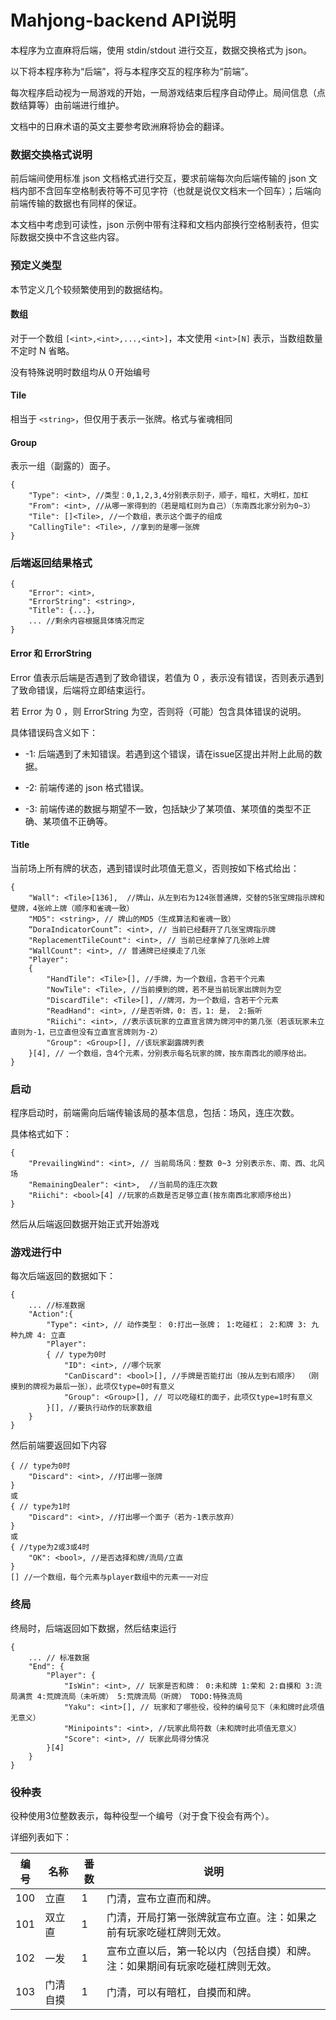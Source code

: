 # Mahjong-backend API说明

本程序为立直麻将后端，使用 stdin/stdout 进行交互，数据交换格式为 json。

以下将本程序称为“后端”，将与本程序交互的程序称为“前端”。

每次程序启动视为一局游戏的开始，一局游戏结束后程序自动停止。局间信息（点数结算等）由前端进行维护。

文档中的日麻术语的英文主要参考欧洲麻将协会的翻译。

### 数据交换格式说明

前后端间使用标准 json 文档格式进行交互，要求前端每次向后端传输的 json 文档内部不含回车空格制表符等不可见字符（也就是说仅文档末一个回车）；后端向前端传输的数据也有同样的保证。

本文档中考虑到可读性，json 示例中带有注释和文档内部换行空格制表符，但实际数据交换中不含这些内容。

### 预定义类型

本节定义几个较频繁使用到的数据结构。

#### 数组

对于一个数组 ``[<int>,<int>,...,<int>]``，本文使用 ``<int>[N]`` 表示，当数组数量不定时 N 省略。

没有特殊说明时数组均从０开始编号

#### Tile

相当于 ``<string>``，但仅用于表示一张牌。格式与雀魂相同

#### Group

表示一组（副露的）面子。

```plain
{
    "Type": <int>, //类型：0,1,2,3,4分别表示刻子，顺子，暗杠，大明杠，加杠
    "From": <int>, //从哪一家得到的（若是暗杠则为自己）（东南西北家分别为0~3）
    "Tile": []<Tile>, //一个数组，表示这个面子的组成
    "CallingTile": <Tile>, //拿到的是哪一张牌
}
```



### 后端返回结果格式

```plain
{
    "Error": <int>,
    "ErrorString": <string>,
    "Title": {...},
    ... //剩余内容根据具体情况而定
}
```

#### Error 和 ErrorString

Error 值表示后端是否遇到了致命错误，若值为 0 ，表示没有错误，否则表示遇到了致命错误，后端将立即结束运行。

若 Error 为 0 ，则 ErrorString 为空，否则将（可能）包含具体错误的说明。

具体错误码含义如下：

* -1: 后端遇到了未知错误。若遇到这个错误，请在issue区提出并附上此局的数据。

* -2: 前端传递的 json 格式错误。

* -3: 前端传递的数据与期望不一致，包括缺少了某项值、某项值的类型不正确、某项值不正确等。

#### Title

当前场上所有牌的状态，遇到错误时此项值无意义，否则按如下格式给出：
```plain
{
	"Wall": <Tile>[136],  //牌山，从左到右为124张普通牌，交替的5张宝牌指示牌和壁牌，4张岭上牌（顺序和雀魂一致）
	"MD5": <string>, // 牌山的MD5（生成算法和雀魂一致）
	“DoraIndicatorCount”: <int>, // 当前已经翻开了几张宝牌指示牌
	"ReplacementTileCount": <int>, // 当前已经拿掉了几张岭上牌
	"WallCount": <int>, // 普通牌已经摸走了几张
	"Player": 
	{
		"HandTile": <Tile>[], //手牌，为一个数组，含若干个元素
		"NowTile": <Tile>, //当前摸到的牌，若不是当前玩家出牌则为空
		"DiscardTile": <Tile>[], //牌河，为一个数组，含若干个元素
		"ReadHand": <int>, //是否听牌，0: 否，1: 是， 2:振听
		"Riichi": <int>, //表示该玩家的立直宣言牌为牌河中的第几张（若该玩家未立直则为-1，已立直但没有立直宣言牌则为-2）
		"Group": <Group>[], //该玩家副露牌列表
	}[4], // 一个数组，含4个元素，分别表示每名玩家的牌，按东南西北的顺序给出。
}
```

### 启动

程序启动时，前端需向后端传输该局的基本信息，包括：场风，连庄次数。

具体格式如下：

```plain
{
	"PrevailingWind": <int>, // 当前局场风：整数 0~3 分别表示东、南、西、北风场
	"RemainingDealer": <int>,  //当前局的连庄次数  
    "Riichi": <bool>[4] //玩家的点数是否足够立直(按东南西北家顺序给出)
}
```

然后从后端返回数据开始正式开始游戏

### 游戏进行中

每次后端返回的数据如下：

```plain
{
	... //标准数据
	"Action":{
		"Type": <int>, // 动作类型： 0:打出一张牌； 1:吃碰杠； 2:和牌 3: 九种九牌 4: 立直
		"Player": 
		{ // type为0时
        	"ID": <int>, //哪个玩家
			"CanDiscard": <bool>[], //手牌是否能打出（按从左到右顺序） （刚摸到的牌视为最后一张），此项仅type=0时有意义
			"Group": <Group>[], // 可以吃碰杠的面子，此项仅type=1时有意义
		}[], //要执行动作的玩家数组
	}
}

```

然后前端要返回如下内容

```plain
{ // type为0时
    "Discard": <int>, //打出哪一张牌
}
或
{ // type为1时
    "Discard": <int>, //打出哪一个面子（若为-1表示放弃）
}
或
{ //type为2或3或4时
    "OK": <bool>, //是否选择和牌/流局/立直
}
[] //一个数组，每个元素与player数组中的元素一一对应
```

### 终局

终局时，后端返回如下数据，然后结束运行

```plain
{
	... // 标准数据
	"End": {
		"Player": {
			"IsWin": <int>, // 玩家是否和牌： 0:未和牌 1:荣和 2:自摸和 3:流局满贯 4:荒牌流局（未听牌） 5:荒牌流局（听牌） TODO:特殊流局
			"Yaku": <int>[], // 玩家和了哪些役，役种的编号见下（未和牌时此项值无意义）
			"Minipoints": <int>, //玩家此局符数（未和牌时此项值无意义）
			"Score": <int>, // 玩家此局得分情况
		}[4]
	}
}
```


### 役种表

役种使用3位整数表示，每种役型一个编号（对于食下役会有两个）。

详细列表如下：

| 编号 | 名称     | 番数 | 说明                                                         |
| ---- | -------- | ---- | ------------------------------------------------------------ |
| 100  | 立直     | 1    | 门清，宣布立直而和牌。                                       |
| 101  | 双立直   | 1    | 门清，开局打第一张牌就宣布立直。注：如果之前有玩家吃碰杠牌则无效。 |
| 102  | 一发     | 1    | 宣布立直以后，第一轮以内（包括自摸）和牌。注：如果期间有玩家吃碰杠牌则无效。 |
| 103  | 门清自摸 | 1    | 门清，可以有暗杠，自摸而和牌。                               |

